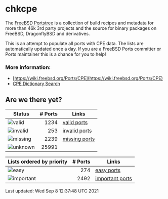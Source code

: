 # chkcpe

The [FreeBSD Portstree](https://cgit.freebsd.org/ports) is a collection of build recipes
and metadata for more than 46k 3rd party projects and the source for binary packages on
FreeBSD, DragonflyBSD and derivatives.

This is an attempt to populate all ports with CPE data. The lists are automatically
updated once a day. If you are a FreeBSD Ports committer or Ports maintainer this is a
chance for you to help!

### More information:
* [https://wiki.freebsd.org/Ports/CPE](https://wiki.freebsd.org/Ports/CPE)
* [CPE Dictionary Search](http://web.nvd.nist.gov/view/cpe/search)


## Are we there yet?

| Status                                                    | # Ports      | Links                                                            |
| ----------------------------------------------------------| -----------: | ---------------------------------------------------------------- |
| ![valid](https://img.shields.io/badge/valid-brightgreen)  | 1234     | [valid ports](https://github.com/decke/chkcpe/wiki/valid)        |
| ![invalid](https://img.shields.io/badge/invalid-red)      | 253   | [invalid ports](https://github.com/decke/chkcpe/wiki/invalid)    |
| ![missing](https://img.shields.io/badge/missing-orange)   | 2239   | [missing ports](https://github.com/decke/chkcpe/wiki/missing)    |
| ![unknown](https://img.shields.io/badge/unknown-grey)     | 25991   | |


| Lists ordered by priority                                 | # Ports      | Links                                                            |
| ----------------------------------------------------------| -----------: | ---------------------------------------------------------------- |
| ![easy](https://img.shields.io/badge/easy-brightgreen)    | 274      | [easy ports](https://github.com/decke/chkcpe/wiki/easy)          |
| ![important](https://img.shields.io/badge/important-blue) | 2492 | [important ports](https://github.com/decke/chkcpe/wiki/important)|

Last updated: Wed Sep  8 12:37:48 UTC 2021
